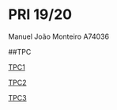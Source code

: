 # PRI 19/20
Manuel João Monteiro
A74036

##TPC

[TPC1](./TPC1/)

[TPC2](./TPC2/)

[TPC3](./TPC3/)



